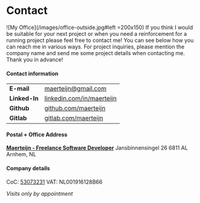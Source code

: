 # Contact

![My Office](/images/office-outside.jpg#left =200x150) If you think I would be suitable for your next project or when you need a reinforcement for a running project please feel free to contact me! You can see below how you can reach me in various ways. For project inquiries, please mention the company name and send me some project details when contacting me. Thank you in advance!

#### Contact information
|                       |                                                                     |
| --------------------- | ------------------------------------------------------------------- |
| **E-mail**            | maerteijn@gmail.com                                                 |
| **Linked-In**         | [linkedin.com/in/maerteijn](https://www.linkedin.com/in/maerteijn)  |
| **Github**            | [github.com/maerteijn](https://github.com/maerteijn)                |
| **Gitlab**            | [gitlab.com/maerteijn](https://gitlab.com/maerteijn)                |


####  Postal + Office Address
[**Maerteijn - Freelance Software Developer**](https://goo.gl/maps/Pr3t1pmqjMt9Y3gaA)
Jansbinnensingel 26
6811 AL
Arnhem, NL

#### Company details
CoC: [53073231](https://www.kvk.nl/zoeken/?source=all&q=maerteijn)
VAT: NL001916128B66

*Visits only by appointment*
